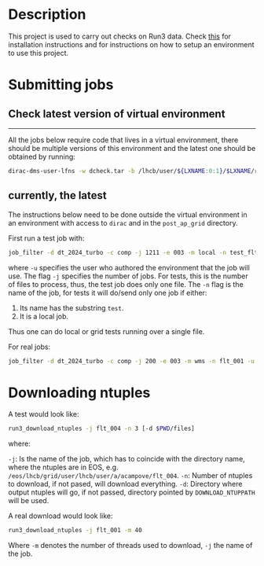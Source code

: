 # Description

This project is used to carry out checks on Run3 data. Check [this](doc/install.md) for installation instructions
and for instructions on how to setup an environment to use this project.

# Submitting jobs

## Check latest version of virtual environment

---
All the jobs below require code that lives in a virtual environment, there should be multiple versions of this
environment and the latest one should be obtained by running:

```bash
dirac-dms-user-lfns -w dcheck.tar -b /lhcb/user/${LXNAME:0:1}/$LXNAME/run3/venv
```

currently, the latest
---

The instructions below need to be done outside the virtual environment in an environment with access to `dirac` and in the `post_ap_grid`
directory.

First run a test job with:

```bash
job_filter -d dt_2024_turbo -c comp -j 1211 -e 003 -m local -n test_flt -u acampove
```

where `-u` specifies the user who authored the environment that the job will use.
The flag `-j` specifies the number of jobs. For tests, this is the number of files to process, thus, the test job does only one file.
The `-n` flag is the name of the job, for tests it will do/send only one job if either:

1. Its name has the substring `test`.
1. It is a local job.

Thus one can do local or grid tests running over a single file.

For real jobs:

```bash
job_filter -d dt_2024_turbo -c comp -j 200 -e 003 -m wms -n flt_001 -u acampove
```

# Downloading ntuples

A test would look like:

```bash
run3_download_ntuples -j flt_004 -n 3 [-d $PWD/files]
```

where:

`-j`: Is the name of the job, which has to coincide with the directory name, where the ntuples are in EOS, e.g. `/eos/lhcb/grid/user/lhcb/user/a/acampove/flt_004`.
`-n`: Number of ntuples to download, if not pased, will download everything.
`-d`: Directory where output ntuples will go, if not passed, directory pointed by `DOWNLOAD_NTUPPATH` will be used.


A real download would look like:

```bash
run3_download_ntuples -j flt_001 -m 40
```

Where `-m` denotes the number of threads used to download, `-j` the name of the job.


